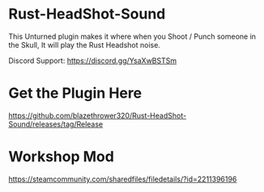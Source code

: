 # Rust-HeadShot-Sound

This Unturned plugin makes it where when you Shoot / Punch someone in the Skull, It will play the Rust Headshot noise.

Discord Support: https://discord.gg/YsaXwBSTSm

# Get the Plugin Here
https://github.com/blazethrower320/Rust-HeadShot-Sound/releases/tag/Release

# Workshop Mod
https://steamcommunity.com/sharedfiles/filedetails/?id=2211396196
